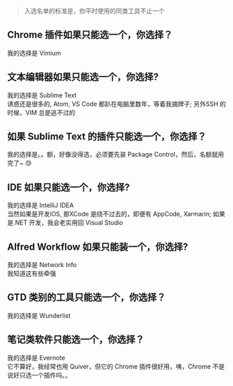 > 入选名单的标准是，你平时使用的同类工具不止一个

## Chrome 插件如果只能选一个，你选择？

我的选择是 Vimium

## 文本编辑器如果只能选一个，你选择?

我的选择是 Sublime Text  
诱惑还是很多的, Atom, VS Code 都趴在电脑里数年，等着我摘牌子; 另外SSH 的时候，VIM 总是逃不过的

## 如果 Sublime Text 的插件只能选一个，你选择？

我的选择是。。额，好像没得选，必须要先装 Package Control，然后，名额就用完了~ 😓

## IDE 如果只能选一个，你选择?

我的选择是 IntelliJ IDEA  
当然如果是开发iOS, 那XCode 是绕不过去的，即便有 AppCode, Xarmarin; 如果是.NET 开发，我会老实用回 Visual Studio

## Alfred Workflow 如果只能装一个，你选择?

我的选择是 Network Info  
我知道这有些牵强

## GTD 类别的工具只能选一个，你选择？

我的选择是 Wunderlist

## 笔记类软件只能选一个，你选择？

我的选择是 Evernote  
它不算好，我经常也用 Quiver，但它的 Chrome 插件很好用，咦，Chrome 不是说好只选一个插件吗。。
